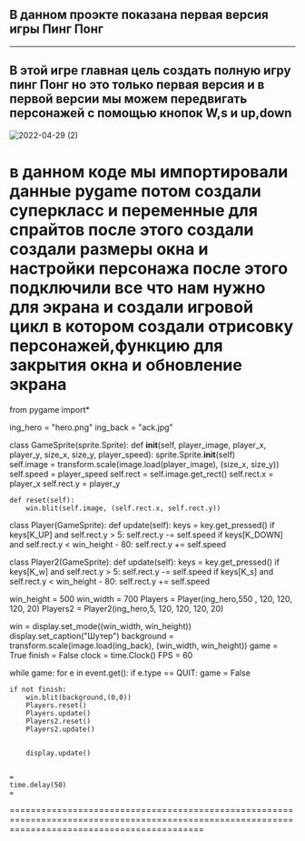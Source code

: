 В данном проэкте показана первая версия игры Пинг Понг 
-----------------------------------------------------------
----------------------------------------------------------
В этой игре главная цель создать полную игру пинг Понг но это только первая версия и в первой версии мы можем передвигать персонажей с помощью кнопок W,s и up,down 
---------------------------------------------------------------------------------------------------------------------------------------------------


![2022-04-29 (2)](https://user-images.githubusercontent.com/104199450/165937288-a37eb6a9-3d1c-48da-9dd4-7fa26144c8c2.png)

в данном коде мы импортировали данные pygame потом создали суперкласс и переменные для спрайтов после этого создали создали размеры окна и настройки персонажа после этого подключили все что нам нужно для экрана и создали игровой цикл в котором создали отрисовку персонажей,функцию для закрытия окна и обновление экрана
=================================================================================================================================================
from pygame import*

ing_hero = "hero.png"
ing_back = "ack.jpg"

class GameSprite(sprite.Sprite):
    def __init__(self, player_image, player_x, player_y, size_x, size_y, player_speed):
        sprite.Sprite.__init__(self)        
        self.image = transform.scale(image.load(player_image), (size_x, size_y))
        self.speed = player_speed
        self.rect = self.image.get_rect()
        self.rect.x = player_x
        self.rect.y = player_y
        
    def reset(self):
        win.blit(self.image, (self.rect.x, self.rect.y))

class Player(GameSprite):
    def update(self):
        keys = key.get_pressed()
        if keys[K_UP] and self.rect.y > 5:
            self.rect.y -= self.speed
        if keys[K_DOWN] and self.rect.y < win_height - 80:
            self.rect.y += self.speed

class Player2(GameSprite):
    def update(self):
        keys = key.get_pressed()
        if keys[K_w] and self.rect.y > 5:
            self.rect.y -= self.speed
        if keys[K_s] and self.rect.y < win_height - 80:
            self.rect.y += self.speed

win_height = 500
win_width = 700
Players = Player(ing_hero,550 , 120, 120, 120, 20)
Players2 = Player2(ing_hero,5, 120, 120, 120, 20)


win = display.set_mode((win_width, win_height))
display.set_caption("Шутер")
background = transform.scale(image.load(ing_back), (win_width, win_height))
game = True
finish = False
clock = time.Clock()
FPS = 60

while game:
    for e  in event.get():
        if e.type == QUIT:
            game = False
        
    if not finish:
        win.blit(background,(0,0))
        Players.reset()
        Players.update()
        Players2.reset()
        Players2.update()
            
        
        display.update()
        
                                                                                                                                                =
    time.delay(50)                                                                                                                              =
=================================================================================================================================================


